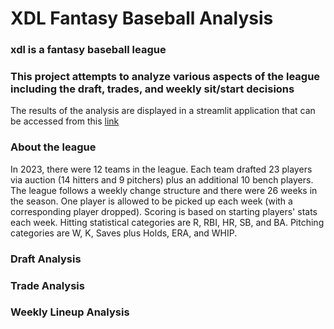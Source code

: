 # XDL Fantasy Baseball Analysis
### xdl is a fantasy baseball league
### This project attempts to analyze various aspects of the league including the draft, trades, and weekly sit/start decisions

The results of the analysis are displayed in a streamlit application that can be accessed from this [link](https://xdl-summary.streamlit.app/)

### About the league
In 2023, there were 12 teams in the league. Each team drafted 23 players via auction (14 hitters and 9 pitchers) plus an additional 10 bench players. The league follows a weekly change structure and there were 26 weeks in the season. One player is allowed to be picked up each week (with a corresponding player dropped). Scoring is based on starting players' stats each week. Hitting statistical categories are R, RBI, HR, SB, and BA. Pitching categories are W, K, Saves plus Holds, ERA, and WHIP.

### Draft Analysis

### Trade Analysis

### Weekly Lineup Analysis

